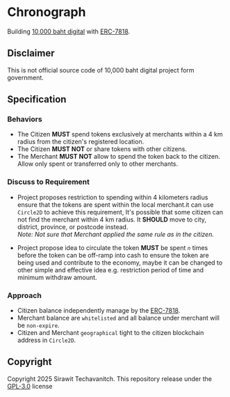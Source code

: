 # Chronograph

Building [10,000 baht digital](https://www.bangkokpost.com/topics/2666628/10-000-baht-digital-money-handout) with [ERC-7818](https://eips.ethereum.org/EIPS/eip-7818).

## Disclaimer

This is not official source code of 10,000 baht digital project form government.

## Specification

### Behaviors

- The Citizen **MUST** spend tokens exclusively at merchants within a 4 km radius from the citizen's registered location.
- The Citizen **MUST NOT** or share tokens with other citizens.
- The Merchant **MUST NOT** allow to spend the token back to the citizen. Allow only spent or transferred only to other merchants.

### Discuss to Requirement

- Project proposes restriction to spending within 4 kilometers radius ensure that the tokens are spent within the local merchant.it can use `Circle2D` to achieve this requirement, It's possible that some citizen can not find the merchant within 4 km radius. It **SHOULD** move to city, district, province, or postcode instead.  
_Note: Not sure that Merchant applied the same rule as in the citizen._
  
- Project propose idea to circulate the token **MUST** be spent _`n`_ times before the token can be off-ramp into cash to ensure the token are being used and contribute to the economy, maybe it can be changed to other simple and effective idea e.g. restriction period of time and minimum withdraw amount.

### Approach

- Citizen balance independently manage by the [ERC-7818](https://eips.ethereum.org/EIPS/eip-7818).
- Merchant balance are `whitelisted` and all balance under merchant will be `non-expire`.
- Citizen and Merchant `geographical` tight to the citizen blockchain address in `Circle2D`.

## Copyright

Copyright 2025 Sirawit Techavanitch. This repository release under the [GPL-3.0](./LICENSE) license
